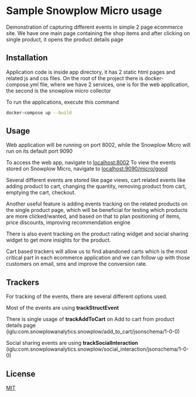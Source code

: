 # Sample Snowplow Micro usage

Demonstration of capturing different events in simple 2 page ecommerce site.
We have one main page containing the shop items and after clicking on single product, it opens the product details page

## Installation

Application code is inside app directory, it has 2 static html pages and related js and css files. On the root of the project there is docker-compose.yml file, where we have 2 services, one is for the web application, the second is the snowplow micro collector

To run the applications, execute this command
```bash
docker-compose up --build
```

## Usage

Web application will be running on port 8002, while the Snowplow Micro will run on its default port 9090

To access the web app, navigate to [localhost:8002](http://localhost:8002/)
To view the events stored on Snowplow Micro, navigate to [localhost:9090/micro/good](http://localhost:9090/micro/good)

Several different events are stored like page views, cart related events like adding product to cart, changing the quantity, removing product from cart, emptying the cart, checkout.

Another useful feature is adding events tracking on the related products on the single product page, which will be beneficial for testing which products are more clicked/wanted, and based on that to plan positioning of items, price discounts, improving recommendation engine

There is also event tracking on the product rating widget and social sharing widget to get more insights for the product.

Cart based trackers will allow us to find abandoned carts which is the most critical part in each ecommerce application and we can follow up with those customers on email, sms and improve the conversion rate.


## Trackers
For tracking of the events, there are several different options used.

Most of the events are using **trackStructEvent**

There is single usage of **trackAddToCart** on Add to cart from product details page (iglu:com.snowplowanalytics.snowplow/add_to_cart/jsonschema/1-0-0)

Social sharing events are using **trackSocialInteraction** (iglu:com.snowplowanalytics.snowplow/social_interaction/jsonschema/1-0-0)

## License
[MIT](https://choosealicense.com/licenses/mit/)